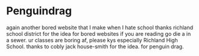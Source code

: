 # Penguindrag
again another bored website that I make when I hate school thanks richland school district for the idea for bored websites if you are reading go die a in a sewer. ur classes are boring af, please kys especially Richland High School. thanks to cobly jack house-smith for the idea. for penguin drag.
